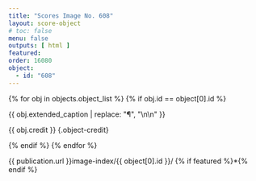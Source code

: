 ```yaml
---
title: "Scores Image No. 608"
layout: score-object
# toc: false
menu: false
outputs: [ html ]
featured: 
order: 16080
object:
  - id: "608"
---
```


{% for obj in objects.object_list %}
{% if obj.id == object[0].id %}

{{ obj.extended_caption | replace: "¶", "\n\n" }}

{{ obj.credit }} {.object-credit}

{% endif %}
{% endfor %}

<div class="object-credit object-url is-print-only">

{{ publication.url }}image-index/{{ object[0].id }}/ {% if featured %}*{% endif %}

</div>
